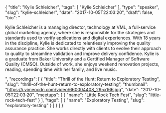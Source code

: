 {
  "title": "Kylie Schleicher",
  "tags": [
    "Kylie Schleicher"
  ],
  "type": "speaker",
  "slug": "kylie-schleicher",
  "date": "2017-10-05T22:03:20",
  "draft": false,
  "bio": "<p>Kylie Schleicher is a managing director, technology at VML, a full-service global marketing agency, where she is responsible for the strategies and standards used to verify applications and digital experiences. With 18 years in the discipline, Kylie is dedicated to relentlessly improving the quality assurance practice. She works directly with clients to evolve their approach to quality to streamline validation and improve delivery confidence. Kylie is a graduate from Baker University and a Certified Manager of Software Quality (CMSQ). Outside of work, she enjoys weekend renovation projects, reading, spending time with her family, and live music. </p>",
  "recordings": [
    {
      "title": "Thrill of the Hunt: Return to Exploratory Testing",
      "slug": "thrill-of-the-hunt-return-to-exploratory-testing",
      "thumbnail": "https://i.vimeocdn.com/video/660004408_295x166.jpg",
      "date": "2017-10-05T22:03:20",
      "meetups": [
        {
          "name": "Little Rock Tech Fest",
          "slug": "little-rock-tech-fest"
        }
      ],
      "tags": [
        {
          "name": "Exploratory Testing",
          "slug": "exploratory-testing"
        }
      ]
    }
  ]
}